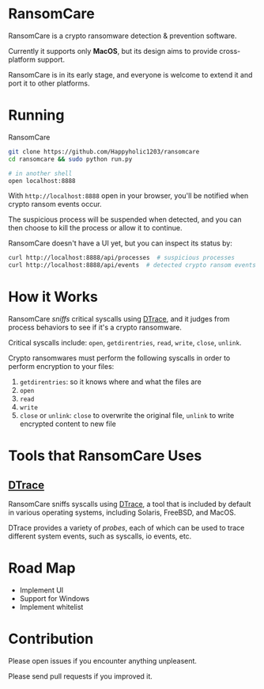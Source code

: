 # RansomCare
RansomCare is a crypto ransomware detection &amp; prevention software.

Currently it supports only **MacOS**, but its design aims to provide cross-platform support.

RansomCare is in its early stage, and everyone is welcome to extend it and port it to other platforms.

# Running
RansomCare
```bash
git clone https://github.com/Happyholic1203/ransomcare
cd ransomcare && sudo python run.py

# in another shell
open localhost:8888
```

With `http://localhost:8888` open in your browser, you'll be notified when crypto ransom events occur.

The suspicious process will be suspended when detected,
and you can then choose to kill the process or allow it to continue.

RansomCare doesn't have a UI yet, but you can inspect its status by:
```bash
curl http://localhost:8888/api/processes  # suspicious processes
curl http://localhost:8888/api/events  # detected crypto ransom events
```

# How it Works
RansomCare *sniffs* critical syscalls using [DTrace](http://dtrace.org/blogs/about/),
and it judges from process behaviors to see if it's a crypto ransomware.

Critical syscalls include: `open`, `getdirentries`, `read`, `write`, `close`, `unlink`.

Crypto ransomwares must perform the following syscalls in order to perform encryption to your files:

1. `getdirentries`: so it knows where and what the files are
2. `open`
3. `read`
4. `write`
5. `close` or `unlink`: `close` to overwrite the original file, `unlink` to write encrypted content to new file

# Tools that RansomCare Uses

## [DTrace](http://dtrace.org/blogs/about/)
RansomCare sniffs syscalls using [DTrace](http://dtrace.org/blogs/about/),
a tool that is included by default in various operating systems,
including Solaris, FreeBSD, and MacOS.

DTrace provides a variety of *probes*,
each of which can be used to trace different system events,
such as syscalls, io events, etc.

# Road Map

* Implement UI
* Support for Windows
* Implement whitelist

# Contribution

Please open issues if you encounter anything unpleasent.

Please send pull requests if you improved it.
